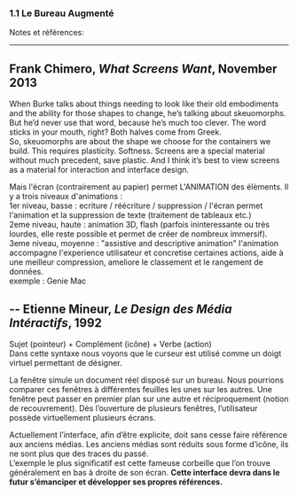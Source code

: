 ### 1.1 Le Bureau Augmenté  
Notes et références: 
   
-------
Frank Chimero, *What Screens Want*, November 2013  
--
When Burke talks about things needing to look like their old embodiments and the ability for those shapes to change, he’s talking about skeuomorphs. But he’d never use that word, because he’s much too clever. The word sticks in your mouth, right? Both halves come from Greek.  
So, skeuomorphs are about the shape we choose for the containers we build. This requires plasticity. Softness. Screens are a special material without much precedent, save plastic. And I think it’s best to view screens as a material for interaction and interface design.   
  
Mais l'écran (contrairement au papier) permet L'ANIMATION des élèments. Il y a trois niveaux d'animations :   
1er niveau, basse : ecriture / réécriture / suppression / l'écran permet l'animation et la suppression de texte (traitement de tableaux etc.)  
2eme niveau, haute : animation 3D, flash (parfois ininteressante ou très lourdes, elle reste possible et permet de créer de nombreux immersif).  
3eme niveau, moyenne : "assistive and descriptive animation" l'animation accompagne l'experience utilisateur et concretise certaines actions, aide à une meilleur compression, ameliore le classement et le rangement de données.  
exemple : Genie Mac  

--
Etienne Mineur, *Le Design des Média Intéractifs*, 1992  
--
Sujet (pointeur) + Complément (icône) + Verbe (action)  
Dans cette syntaxe nous voyons que le curseur est utilisé comme un doigt virtuel permettant de désigner.  
  
La fenêtre simule un document réel disposé sur un bureau. Nous pourrions comparer ces fenêtres à différentes feuilles les unes sur les autres. Une fenêtre peut passer en premier plan sur une autre et réciproquement (notion de recouvrement). Dès l’ouverture de plusieurs fenêtres, l’utilisateur possède virtuellement plusieurs écrans.  
  
Actuellement l’interface, afin d’être explicite, doit sans cesse faire référence aux anciens médias. Les anciens médias sont réduits sous forme d’icône, ils ne sont plus que des traces du passé.  
L’exemple le plus significatif est cette fameuse corbeille que l’on trouve généralement en bas à droite de son écran.
**Cette interface devra dans le futur s’émanciper et développer ses propres références.**